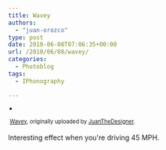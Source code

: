 ```yaml
---
title: Wavey
authors: 
  - "juan-orozco"
type: post
date: 2010-06-08T07:06:35+00:00
url: /2010/06/08/wavey/
categories:
  - Photoblog
tags:
  - IPhonography

---
```

<div style="text-align:left;padding:3px;">
  <a href="http://www.flickr.com/photos/juanthedesigner/4680637795/" title="photo sharing"><img src="https://i0.wp.com/farm2.static.flickr.com/1283/4680637795_3dd5b82d85.jpg?w=580" style="border:solid 2px #000000;" alt="" data-recalc-dims="1" /></a><br /> <br /> <span style="font-size:.8em;margin-top:0;"><a href="http://www.flickr.com/photos/juanthedesigner/4680637795/">Wavey</a>, originally uploaded by <a href="http://www.flickr.com/people/juanthedesigner/">JuanTheDesigner</a>.</span>
</div>

Interesting effect when you're driving 45 MPH.